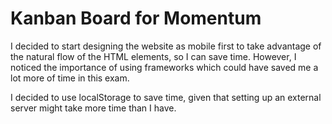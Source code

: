 # Kanban Board for Momentum

I decided to start designing the website as mobile first to take advantage of the natural
flow of the HTML elements, so I can save time. However, I noticed the importance of using
frameworks which could have saved me a lot more of time in this exam. 

I decided to use localStorage to save time, given that  setting up an external server might 
take more time than I have. 
